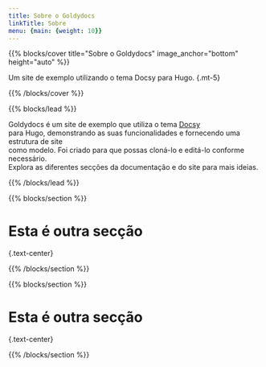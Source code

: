 ```yaml
---
title: Sobre o Goldydocs
linkTitle: Sobre
menu: {main: {weight: 10}}
---
```


{{% blocks/cover title="Sobre o Goldydocs" image_anchor="bottom" height="auto" %}}

Um site de exemplo utilizando o tema Docsy para Hugo.
{.mt-5}

{{% /blocks/cover %}}

{{% blocks/lead %}}

Goldydocs é um site de exemplo que utiliza o tema [Docsy](https://github.com/google/docsy)  
para Hugo, demonstrando as suas funcionalidades e fornecendo uma estrutura de site  
como modelo. Foi criado para que possas cloná-lo e editá-lo conforme necessário.  
Explora as diferentes secções da documentação e do site para mais ideias.

{{% /blocks/lead %}}

{{% blocks/section %}}

# Esta é outra secção
{.text-center}

{{% /blocks/section %}}

{{% blocks/section %}}

# Esta é outra secção
{.text-center}

{{% /blocks/section %}}
